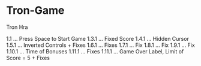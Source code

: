 # Tron-Game
Tron Hra

1.1 ... Press Space to Start Game
1.3.1 ... Fixed Score
1.4.1 ... Hidden Cursor
1.5.1 ... Inverted Controls + Fixes
1.6.1 ... Fixes
1.7.1 ... Fix
1.8.1 ... Fix
1.9.1 ... Fix
1.10.1 ... Time of Bonuses
1.11.1 ... Fixes
1.11.1 ... Game Over Label, Limit of Score = 5 + Fixes